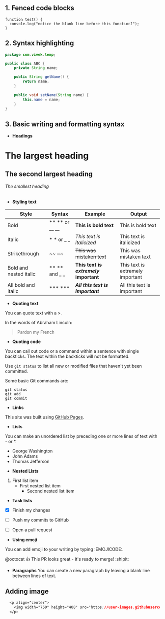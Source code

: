 
## 1. Fenced code blocks
```
function test() {
  console.log("notice the blank line before this function?");
}
```

## 2. Syntax highlighting
```Java
package com.vivek.temp;

public class ABC {
    private String name;

    public String getName() {
        return name;
    }

    public void setName(String name) {
        this.name = name;
    }
}
```

## 3. Basic writing and formatting syntax
* **Headings**

# The largest heading
## The second largest heading
###### The smallest heading

* **Styling text**

|Style|Syntax|Example|Output|
|-----|-------|------|------|
|Bold |	** ** or __ __|**This is bold text**	|This is bold text|
|Italic|	* * or _ _	|*This text is italicized*	|This text is italicized|
|Strikethrough|	~~ ~~	|	~~This was mistaken text~~	|This was mistaken text|
|Bold and nested italic|	** ** and _ _ |		**This text is _extremely_ important**	|This text is extremely important|
|All bold and italic|	*** ***		|***All this text is important***	|All this text is important|

* **Quoting text**

You can quote text with a >.

In the words of Abraham Lincoln:

> Pardon my French

* **Quoting code**

You can call out code or a command within a sentence with single backticks. The text within the backticks will not be formatted.

Use `git status` to list all new or modified files that haven't yet been committed.

Some basic Git commands are:
```
git status
git add
git commit
```
* **Links**

This site was built using [GitHub Pages](https://pages.github.com/).

* **Lists**

You can make an unordered list by preceding one or more lines of text with - or *.

- George Washington
- John Adams
- Thomas Jefferson

* **Nested Lists**

1. First list item
   - First nested list item
     - Second nested list item
     

* **Task lists**

- [x] Finish my changes
- [ ] Push my commits to GitHub
- [ ] Open a pull request


* **Using emoji**

You can add emoji to your writing by typing :EMOJICODE:.

@octocat :+1: This PR looks great - it's ready to merge! :shipit:

* **Paragraphs**
You can create a new paragraph by leaving a blank line between lines of text.


## Adding image 
```CSS
  <p align="center">
    <img width="750" height="400" src="https://user-images.githubusercontent.com/8223432/90593107-c6b94a80-e204-11ea-94ea-0444b0925bcb.PNG">
  </p>
```



